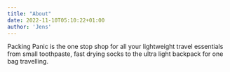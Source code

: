 ```yaml
---
title: "About"
date: 2022-11-10T05:10:22+01:00
author: 'Jens'
---
```


Packing Panic is the one stop shop for all your lightweight travel essentials from small toothpaste, 
fast drying socks to the ultra light backpack for one bag travelling.
